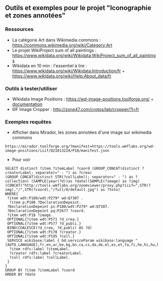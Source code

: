 ## Outils et exemples pour le projet "Iconographie et zones annotées"

### Ressources 

* La catégorie Art dans Wikimedia commons : https://commons.wikimedia.org/wiki/Category:Art
* Le projet WikiProject sum of all paintings : https://www.wikidata.org/wiki/Wikidata:WikiProject_sum_of_all_paintings
* Wikidata en 10 min : l'essentiel à lire : https://www.wikidata.org/wiki/Wikidata:Introduction/fr + https://www.wikidata.org/wiki/Help:About_data/fr

### Outils à tester/utiliser 

* Wikidata Image Positions : https://wd-image-positions.toolforge.org/ + [documentation](https://www.wikidata.org/wiki/User:Lucas_Werkmeister/Wikidata_Image_Positions)
* IIIF Image Cropper : http://zone47.com/crotos/lab/cropper/?l=fr

### Exemples requêtes

* Afficher dans Mirador, les zones annotées d'une image sur wikimedia commons
````
https://mirador.toolforge.org/?manifest=https://tools.wmflabs.org/wd-image-positions/iiif/Q21013224/P18/manifest.json
````

* Pour voir 

````sparql
SELECT distinct ?item ?itemLabel ?coord (GROUP_CONCAT(distinct ?creatorLabel; separator=" - ") as ?crea)
(GROUP_CONCAT(distinct STR(?collLabel); separator=" - ") as ?collection) (SAMPLE(year(?d))as ?date)(SAMPLE(?image) as ?img) (CONCAT("http://tools.wmflabs.org/zoomviewer/proxy.php?iiif=",STR(?img),"/",STR(?coord),"/full/0/default.jpg") as ?toto)
WHERE{
 ?item wdt:P180/wdt:P279* wd:Q7307 .
  ?item p:P180 ?DeclarationDepeint.
 ?DeclarationDepeint ps:P180/wdt:P279* wd:Q7307.
 ?DeclarationDepeint pq:P2677 ?coord.
 ?item wdt:P18 ?image.
 OPTIONAL{?item wdt:P571 ?d_crea.}
 OPTIONAL{?item wdt:P577 ?d_publi.}
 BIND(COALESCE(?d_crea, ?d_publi) AS ?d)
 OPTIONAL{?item wdt:P170 ?creator.}
 OPTIONAL{?item wdt:P195 ?coll.}
 SERVICE wikibase:label { bd:serviceParam wikibase:language "[AUTO_LANGUAGE],fr,en,ar,be,bg,bn,ca,cs,da,de,el,es,et,fa,fi,he,hi,hu,hy,id,it,ja,jv,ko,nb,nl,eo,pa,pl,pt,ro,ru,sh,sk,sr,sv,sw,te,th,tr,uk,yue,vec,vi,zh".
  ?item rdfs:label ?itemLabel.
  ?creator rdfs:label ?creatorLabel.
  ?coll rdfs:label ?collLabel.
 }
}
GROUP BY ?item ?itemLabel ?coord 
ORDER BY ?date
````
